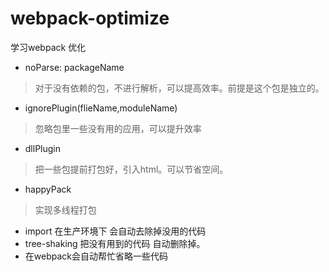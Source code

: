 # webpack-optimize
学习webpack 优化
 
- noParse: packageName
> 对于没有依赖的包，不进行解析，可以提高效率。前提是这个包是独立的。

- ignorePlugin(flieName,moduleName)
> 忽略包里一些没有用的应用，可以提升效率

- dllPlugin
> 把一些包提前打包好，引入html。可以节省空间。

- happyPack
> 实现多线程打包

- import 在生产环境下 会自动去除掉没用的代码
- tree-shaking 把没有用到的代码 自动删除掉。
- 在webpack会自动帮忙省略一些代码
